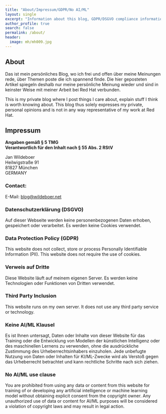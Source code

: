 ```yaml
---
title: "About/Impressum/GDPR/No AI/ML"
layout: single
excerpt: "Information about this blog, GDPR/DSGVO compliance information, Impressum"
author_profile: true
search: false
permalink: /about/
header:
  image: mh/mh009.jpg
---
```


## About

Das ist mein persönliches Blog, wo ich frei und offen über meine Meinungen rede, über Themen poste die ich spannend finde. Die hier geposteten Artikel spiegeln deshalb nur meine persönliche Meinung wieder und sind in keinster Weise mit meiner Arbeit bei Red Hat verbunden.

This is my private blog where I post things I care about, explain stuff I think is worth knowing about. This blog thus solely expresses my private, personal opinions and is not in any way representative of my work at Red Hat. 

## Impressum

**Angaben gemäß § 5 TMG  
Verantwortlich für den Inhalt nach § 55 Abs. 2 RStV**

Jan Wildeboer  
Heilwigstraße 91  
81827 München  
GERMANY

### Contact:

E-Mail: blog@wildeboer.net

### Datenschutzerklärung (DSGVO)

Auf dieser Webseite werden keine personenbezogenen Daten erhoben, gespeichert oder verarbeitet. Es werden keine Cookies verwendet.

### Data Protection Policy (GDPR)

This website does not collect, store or process Personally Identifiable Information (PII). This website does not require the use of cookies.

### Verweis auf Dritte

Diese Website läuft auf meinem eigenen Server. Es werden keine Technologien oder Funktionen von Dritten verwendet.

### Third Party Inclusion

This website runs on my own server. It does not use any third party service or technology.

### Keine AI/ML Klausel

Es ist Ihnen untersagt, Daten oder Inhalte von dieser Website für das Training oder die Entwicklung von Modellen der künstlichen Intelligenz oder des maschinellen Lernens zu verwenden, ohne die ausdrückliche Zustimmung des Urheberrechtsinhabers einzuholen. Jede unbefugte Nutzung von Daten oder Inhalten für KI/ML-Zwecke wird als Verstoß gegen das Urheberrecht betrachtet und kann rechtliche Schritte nach sich ziehen.

### No AI/ML use clause

You are prohibited from using any data or content from this website for training of or developing any artificial intelligence or machine learning model without obtaining explicit consent from the copyright owner. Any unauthorized use of data or content for AI/ML purposes will be considered a violation of copyright laws and may result in legal action.